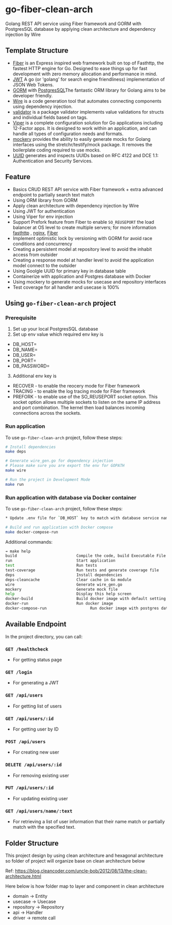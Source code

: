 # go-fiber-clean-arch

Golang REST API service using Fiber framework and GORM with PostgresSQL database by applying clean architecture and dependency injection by Wire

## Template Structure

* [Fiber](https://github.com/gofiber/fiber) is an Express inspired web framework built on top of Fasthttp, the fastest HTTP engine for Go. Designed to ease things up for fast development with zero memory allocation and performance in mind.
* [JWT](github.com/golang-jwt/jwt) A go (or 'golang' for search engine friendliness) implementation of JSON Web Tokens.
* [GORM](https://gorm.io/index.html) with [PostgresSQL](https://gorm.io/docs/connecting_to_the_database.html#PostgreSQL)The fantastic ORM library for Golang aims to be developer friendly.
* [Wire](https://github.com/google/wire) is a code generation tool that automates connecting components using dependency injection.
* [validator](github.com/go-playground/validator) is a package validator implements value validations for structs and individual fields based on tags.
* [Viper](https://github.com/spf13/viper) is a complete configuration solution for Go applications including 12-Factor apps. It is designed to work within an application, and can handle all types of configuration needs and formats.
* [mockery](https://github.com/vektra/mockery) provides the ability to easily generate mocks for Golang interfaces using the stretchr/testify/mock package. It removes the boilerplate coding required to use mocks.
* [UUID](https://github.com/google/uuid) generates and inspects UUIDs based on RFC 4122 and DCE 1.1: Authentication and Security Services.

## Feature

* Basics CRUD REST API service with Fiber framework + extra advanced endpoint to partially search text match
* Using ORM library from GORM
* Apply clean architecture with dependency injection by Wire
* Using JWT for authentication
* Using Viper for env injection
* Support Prefork feature from Fiber to enable `SO_REUSEPORT` the load balancer at OS level to create multiple servers; for more information [fasthttp](https://pkg.go.dev/github.com/valyala/fasthttp/reuseport) , [nginx](https://www.nginx.com/blog/socket-sharding-nginx-release-1-9-1/), [Fiber](https://github.com/gofiber/fiber/issues/180)
* Implement optimistic lock by versioning with GORM for avoid race conditions and concurrency
* Creating a persistent model at repository level to avoid the inhabit access from outsider
* Creating a response model at handler level to avoid the application model connect to the outsider
* Using Goolgle UUID for primary key in database table
* Containerize with application and Postgres database with Docker
* Using mockery to generate mocks for usecase and repository interfaces
* Test coverage for all handler and usecase is 100%

## Using `go-fiber-clean-arch` project

### Prerequisite

1. Set up your local PostgresSQL database
2. Set up env value which required env key is

* DB_HOST=
* DB_NAME=
* DB_USER=
* DB_PORT=
* DB_PASSWORD=

3. Additional env key is

* RECOVER - to enable the reocery mode for Fiber framework
* TRACING - to enable the log tracing mode for Fiber framework
* PREFORK - to enable use of the SO_REUSEPORT socket option. This socket option allows multiple sockets to listen on the same IP address and port combination. The kernel then load balances incoming connections across the sockets.

### Run application

To use `go-fiber-clean-arch` project, follow these steps:

```bash
# Install dependencies
make deps

# Generate wire_gen.go for dependency injection
# Please make sure you are export the env for GOPATH
make wire

# Run the project in Development Mode
make run
```

### Run application with database via Docker container

To use `go-fiber-clean-arch` project, follow these steps:

```bash
* Update .env file for `DB_HOST` key to match with database service name in docker compse

# Build and run application with Docker compose
make docker-compose-run
```

Additional commands:

```bash
➔ make help
build                          Compile the code, build Executable File
run                            Start application
test                           Run tests
test-coverage                  Run tests and generate coverage file
deps                           Install dependencies
deps-cleancache                Clear cache in Go module
wire                           Generate wire_gen.go
mockery                        Generate mock file
help                           Display this help screen
docker-build                   Build docker image with default setting and platform
docker-run                     Run docker image
docker-compose-run                   Run docker image with postgres database in the contianer
```

## Available Endpoint

In the project directory, you can call:

### `GET /healthcheck`

* For getting status page

### `GET /login`

* For generating a JWT

### `GET /api/users`

* For getting list of users

### `GET /api/users/:id`

* For getting user by ID

### `POST /api/users`

* For creating new user

### `DELETE /api/users/:id`

* For removing existing user

### `PUT /api/users/:id`

* For updating existing user

### `GET /api/users/name/:text`

* For retrieving a list of user information that their
name match or partially match with the specified text.

## Folder Structure

This project design by using clean architecture and hexagonal architecture so folder of project will organize base on
clean architecture below

Ref: <https://blog.cleancoder.com/uncle-bob/2012/08/13/the-clean-architecture.html>

Here below is how folder map to layer and component in clean architecture

* domain -> Entity
* usecase -> Usecase
* repository -> Repository
* api -> Handler
* driver -> remote call

